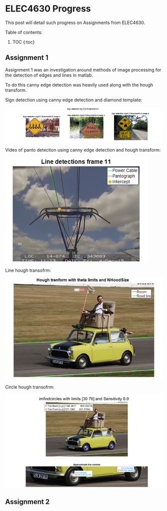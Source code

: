 # ELEC4630 Progress

This post will detail such progress on Assignments from ELEC4630.

Table of contents:

1. TOC
{:toc}

## Assignment 1
Assignment 1 was an investigation around methods of image processing for the detection of edges and lines in matlab. 

To do this canny edge detection was heavily used along with the hough transform.

Sign detection using canny edge detection and diamond template:

![Image of Sign Detection](/images/SignDetect.png)


Video of panto detection using canny edge detection and hough transform:

[![Clock to watch the video](/images/PantoDetection.png)](https://youtu.be/N0jCAIRUF1Q)

Line hough transofrm:

![Image of Sign Detection](/images/MrBean.png) 

Circle hough transofrm:

![Image of Sign Detection](/images/MrBean2.png)
## Assignment 2
